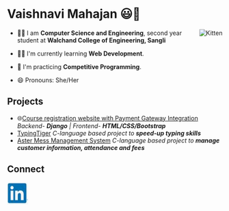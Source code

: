 # Vaishnavi Mahajan :smiley::wave:
<img src="learning_UsnXkv2T_Okez.gif" alt="Kitten"
	title="A cute kitten" align="right" />
- :woman_student: I am **Computer Science and Engineering**, second year student at **Walchand College of Engineering, Sangli**

- :woman_technologist: I'm currently learning **Web Development**.

<!--- :construction: I'm currently working on :handshake: **Chat application**.-->

- :repeat: I'm practicing **Competitive Programming**.

- 😄 Pronouns: She/Her

## Projects
- :globe_with_meridians:[Course registration website with Payment Gateway Integration](https://github.com/Teknath-jha/WCECourses)<br>   _Backend- **Django** | Frontend- **HTML/CSS/Bootstrap**_
- [TypingTiger](https://github.com/VaishnaviM411/TypingTiger) _C-language based project to **speed-up typing skills**_
- [Aster Mess Management System](https://github.com/VaishnaviM411/AsterMessManagement) _C-language based project to **manage customer information, attendance and fees**_

## Connect
[![](linkedin.png)](http://www.linkedin.com/in/vaishnavi-mahajan-a191121a5)



